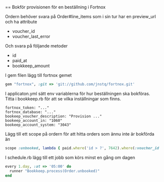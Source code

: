 == Bokför provisionen för en beställning i Fortnox

Ordern behöver svara på Order#line_items som i sin tur har en preview_url och ha attribute 

* voucher_id
* voucher_last_error

Och svara på följande metoder

* id
* paid_at
* bookkeep_amount

I gem filen lägg till fortnox gemet

```ruby
gem "fortnox", :git => 'git://github.com/jnstq/fortnox.git'
```


I applicaton.yml sätt env variablerna för hur beställningen ska bokföras. Titta i bookkeep.rb för att se vilka inställningar som finns.

    fortnox_token: "..."
    fortnox_database: "..."
    bookeep_voucher_description: "Provision ..."
    bookeep_account_in: "1060"
    bookeep_account_system: "3043"
    
Lägg till ett scope på ordern för att hitta orders som ännu inte är bokförda än

```ruby
scope :unbooked, lambda { paid.where('id > ?', 7642).where(:voucher_id => nil) }
```

I schedule.rb lägg till ett jobb som körs minst en gång om dagen

```ruby
every 1.day, :at => '05:00' do
  runner "Bookkeep.process(Order.unbooked)"
end
```